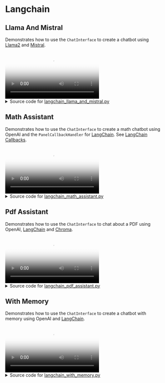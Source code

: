 # Langchain

## Llama And Mistral

Demonstrates how to use the `ChatInterface` to create a chatbot using
[Llama2](https://ai.meta.com/llama/) and [Mistral](https://docs.mistral.ai).

<video controls poster="../assets/thumbnails/langchain_llama_and_mistral.png" >
    <source src="../assets/videos/langchain_llama_and_mistral.mp4" type="video/mp4"
    style="max-height: 400px; max-width: 600px;">
    Your browser does not support the video tag.
</video>



<details>

<summary>Source code for <a href='../examples/langchain/langchain_llama_and_mistral.py' target='_blank'>langchain_llama_and_mistral.py</a></summary>

```python
"""
Demonstrates how to use the `ChatInterface` to create a chatbot using
[Llama2](https://ai.meta.com/llama/) and [Mistral](https://docs.mistral.ai).
"""

import panel as pn
from langchain.chains import LLMChain
from langchain.llms import CTransformers
from langchain.prompts import PromptTemplate

pn.extension()

MODEL_KWARGS = {
    "llama": {
        "model": "TheBloke/Llama-2-7b-Chat-GGUF",
        "model_file": "llama-2-7b-chat.Q5_K_M.gguf",
    },
    "mistral": {
        "model": "TheBloke/Mistral-7B-Instruct-v0.1-GGUF",
        "model_file": "mistral-7b-instruct-v0.1.Q4_K_M.gguf",
    },
}

# We cache the chains and responses to speed up things
llm_chains = pn.state.cache["llm_chains"] = pn.state.cache.get("llm_chains", {})
responses = pn.state.cache["responses"] = pn.state.cache.get("responses", {})

TEMPLATE = """<s>[INST] You are a friendly chat bot who's willing to help answer the
user:
{user_input} [/INST] </s>
"""

CONFIG = {"max_new_tokens": 256, "temperature": 0.5}


def _get_llm_chain(model, template=TEMPLATE, config=CONFIG):
    llm = CTransformers(**MODEL_KWARGS[model], config=config, streaming=True)
    prompt = PromptTemplate(template=template, input_variables=["user_input"])
    llm_chain = LLMChain(prompt=prompt, llm=llm)
    return llm_chain


# Cannot use pn.cache due to https://github.com/holoviz/panel/issues/4236
async def _get_response(contents: str, model: str) -> str:
    key = (contents, model)
    if key in responses:
        return responses[key]

    llm_chain = llm_chains[model]
    response = responses[key] = await llm_chain.apredict(user_input=contents)
    return response


async def callback(contents: str, user: str, instance: pn.widgets.ChatInterface):
    for model in MODEL_KWARGS:
        if model not in llm_chains:
            instance.placeholder_text = (
                f"Downloading {model}, this may take a few minutes, "
                f"or longer, depending on your internet connection."
            )
            llm_chains[model] = _get_llm_chain(model)

        message = None
        response = await _get_response(contents, model)
        for chunk in response:
            message = instance.stream(chunk, user=model.title(), message=message)


chat_interface = pn.widgets.ChatInterface(callback=callback, placeholder_threshold=0.1)
chat_interface.send(
    "Send a message to get a reply from both Llama 2 and Mistral (7B)!",
    user="System",
    respond=False,
)
chat_interface.servable()
```
</details>


## Math Assistant

Demonstrates how to use the `ChatInterface` to create
a math chatbot using OpenAI and the `PanelCallbackHandler` for
[LangChain](https://python.langchain.com/docs/get_started/introduction). See
[LangChain Callbacks](https://python.langchain.com/docs/modules/callbacks/).

<video controls poster="../assets/thumbnails/langchain_math_assistant.png" >
    <source src="../assets/videos/langchain_math_assistant.mp4" type="video/mp4"
    style="max-height: 400px; max-width: 600px;">
    Your browser does not support the video tag.
</video>



<details>

<summary>Source code for <a href='../examples/langchain/langchain_math_assistant.py' target='_blank'>langchain_math_assistant.py</a></summary>

```python
"""
Demonstrates how to use the `ChatInterface` to create
a math chatbot using OpenAI and the `PanelCallbackHandler` for
[LangChain](https://python.langchain.com/docs/get_started/introduction). See
[LangChain Callbacks](https://python.langchain.com/docs/modules/callbacks/).
"""

import panel as pn
from langchain.chains import LLMMathChain
from langchain.llms import OpenAI

pn.extension(design="material")


async def callback(contents: str, user: str, instance: pn.widgets.ChatInterface):
    final_answer = await llm_math.arun(question=contents)
    instance.stream(final_answer, message=instance.object[-1])


chat_interface = pn.widgets.ChatInterface(callback=callback, callback_user="Langchain")
chat_interface.send(
    "Send a math question to get an answer from MathGPT!", user="System", respond=False
)

callback_handler = pn.widgets.langchain.PanelCallbackHandler(
    chat_interface=chat_interface
)
llm = OpenAI(streaming=True, callbacks=[callback_handler])
llm_math = LLMMathChain.from_llm(llm, verbose=True)
chat_interface.servable()
```
</details>


## Pdf Assistant

Demonstrates how to use the `ChatInterface` to chat about a PDF using
OpenAI, [LangChain](https://python.langchain.com/docs/get_started/introduction) and
[Chroma](https://docs.trychroma.com/).

<video controls poster="../assets/thumbnails/langchain_pdf_assistant.png" >
    <source src="../assets/videos/langchain_pdf_assistant.mp4" type="video/mp4"
    style="max-height: 400px; max-width: 600px;">
    Your browser does not support the video tag.
</video>



<details>

<summary>Source code for <a href='../examples/langchain/langchain_pdf_assistant.py' target='_blank'>langchain_pdf_assistant.py</a></summary>

```python
"""
Demonstrates how to use the `ChatInterface` to chat about a PDF using
OpenAI, [LangChain](https://python.langchain.com/docs/get_started/introduction) and
[Chroma](https://docs.trychroma.com/).
"""

import tempfile
from pathlib import Path

import panel as pn
import param
from langchain.chains import RetrievalQA
from langchain.document_loaders import PyPDFLoader
from langchain.embeddings import OpenAIEmbeddings
from langchain.llms import OpenAI
from langchain.text_splitter import CharacterTextSplitter
from langchain.vectorstores import Chroma

from panel_chat_examples import EnvironmentWidgetBase

EXAMPLE_PDF = Path(__file__).parent / "example.pdf"
TTL = 1800  # 30 minutes

pn.extension()

# Define the Retrieval Question/ Answer Chain
# We use caching to speed things up


@pn.cache(ttl=TTL)
def _get_texts(pdf):
    # load documents
    with tempfile.NamedTemporaryFile("wb", delete=False) as f:
        f.write(pdf)
    file_name = f.name
    loader = PyPDFLoader(file_name)
    documents = loader.load()

    # split the documents into chunks
    text_splitter = CharacterTextSplitter(chunk_size=1000, chunk_overlap=0)
    return text_splitter.split_documents(documents)


@pn.cache(ttl=TTL)
def _get_vector_db(pdf, openai_api_key):
    texts = _get_texts(pdf)
    # select which embeddings we want to use
    embeddings = OpenAIEmbeddings(openai_api_key=openai_api_key)
    # create the vectorestore to use as the index
    return Chroma.from_documents(texts, embeddings)


@pn.cache(ttl=TTL)
def _get_retriever(pdf, openai_api_key: str, number_of_chunks: int):
    db = _get_vector_db(pdf, openai_api_key)
    return db.as_retriever(
        search_type="similarity", search_kwargs={"k": number_of_chunks}
    )


@pn.cache(ttl=TTL)
def _get_retrieval_qa(
    pdf: bytes, number_of_chunks: int, chain_type: str, openai_api_key: str
):
    retriever = _get_retriever(pdf, openai_api_key, number_of_chunks)
    return RetrievalQA.from_chain_type(
        llm=OpenAI(openai_api_key=openai_api_key),
        chain_type=chain_type,
        retriever=retriever,
        return_source_documents=True,
        verbose=True,
    )


def _get_response(contents):
    qa = _get_retrieval_qa(
        state.pdf, state.number_of_chunks, state.chain_type, environ.OPENAI_API_KEY
    )
    response = qa({"query": contents})
    chunks = []

    for chunk in response["source_documents"][::-1]:
        name = f"Chunk {chunk.metadata['page']}"
        content = chunk.page_content
        chunks.insert(0, (name, content))
    return response, chunks


# Define the Application State
class EnvironmentWidget(EnvironmentWidgetBase):
    OPENAI_API_KEY: str = param.String()


class State(param.Parameterized):
    pdf: bytes = param.Bytes()
    number_of_chunks: int = param.Integer(default=2, bounds=(1, 5), step=1)
    chain_type: str = param.Selector(
        objects=["stuff", "map_reduce", "refine", "map_rerank"]
    )


environ = EnvironmentWidget()
state = State()

# Define the widgets
pdf_input = pn.widgets.FileInput.from_param(state.param.pdf, accept=".pdf", height=50)
text_input = pn.widgets.TextInput(placeholder="First, upload a PDF!")
chain_type_input = pn.widgets.RadioButtonGroup.from_param(
    state.param.chain_type,
    orientation="vertical",
    sizing_mode="stretch_width",
    button_type="primary",
    button_style="outline",
)

# Define and configure the ChatInterface


def _get_validation_message():
    pdf = state.pdf
    openai_api_key = environ.OPENAI_API_KEY
    if not pdf and not openai_api_key:
        return "Please first enter an OpenAI Api key and upload a PDF!"
    if not pdf:
        return "Please first upload a PDF!"
    if not openai_api_key:
        return "Please first enter an OpenAI Api key!"
    return ""


def _send_not_ready_message(chat_interface) -> bool:
    message = _get_validation_message()

    if message:
        chat_interface.send({"user": "System", "object": message}, respond=False)
    return bool(message)


async def respond(contents, user, chat_interface):
    if _send_not_ready_message(chat_interface):
        return
    if chat_interface.active == 0:
        chat_interface.active = 1
        chat_interface.active_widget.placeholder = "Ask questions here!"
        yield {"user": "OpenAI", "object": "Let's chat about the PDF!"}
        return

    response, documents = _get_response(contents)
    pages_layout = pn.Accordion(*documents, sizing_mode="stretch_width", max_width=800)
    answers = pn.Column(response["result"], pages_layout)

    yield {"user": "OpenAI", "object": answers}


chat_interface = pn.widgets.ChatInterface(
    callback=respond,
    sizing_mode="stretch_width",
    widgets=[pdf_input, text_input],
    disabled=True,
)


@pn.depends(state.param.pdf, environ.param.OPENAI_API_KEY, watch=True)
def _enable_chat_interface(pdf, openai_api_key):
    if pdf and openai_api_key:
        chat_interface.disabled = False
    else:
        chat_interface.disabled = True


_send_not_ready_message(chat_interface)

## Wrap the app in a nice template

template = pn.template.BootstrapTemplate(
    sidebar=[
        environ,
        state.param.number_of_chunks,
        "Chain Type:",
        chain_type_input,
    ],
    main=[chat_interface],
)
template.servable()
```
</details>


## With Memory

Demonstrates how to use the `ChatInterface` to create a chatbot with memory using
OpenAI and [LangChain](https://python.langchain.com/docs/get_started/introduction).

<video controls poster="../assets/thumbnails/langchain_with_memory.png" >
    <source src="../assets/videos/langchain_with_memory.mp4" type="video/mp4"
    style="max-height: 400px; max-width: 600px;">
    Your browser does not support the video tag.
</video>



<details>

<summary>Source code for <a href='../examples/langchain/langchain_with_memory.py' target='_blank'>langchain_with_memory.py</a></summary>

```python
"""
Demonstrates how to use the `ChatInterface` to create a chatbot with memory using
OpenAI and [LangChain](https://python.langchain.com/docs/get_started/introduction).
"""

import panel as pn
from langchain.chains import ConversationChain
from langchain.chat_models import ChatOpenAI
from langchain.memory import ConversationBufferMemory

pn.extension(design="material")


async def callback(contents: str, user: str, instance: pn.widgets.ChatInterface):
    await chain.apredict(input=contents)


chat_interface = pn.widgets.ChatInterface(callback=callback, callback_user="ChatGPT")
chat_interface.send(
    "Send a message to get a reply from ChatGPT!", user="System", respond=False
)

callback_handler = pn.widgets.langchain.PanelCallbackHandler(
    chat_interface=chat_interface
)
llm = ChatOpenAI(streaming=True, callbacks=[callback_handler])
memory = ConversationBufferMemory()
chain = ConversationChain(llm=llm, memory=memory)
chat_interface.servable()
```
</details>
